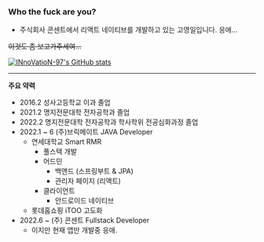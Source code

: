 ### Who the fuck are you?

- 주식회사 콘센트에서 리액트 네이티브를 개발하고 있는 고영일입니다. 응애...

~~이것도 좀 보고가주세여...~~

[![INnoVatioN-97's GitHub stats](https://github-readme-stats.vercel.app/api?username=INnoVatioN-97&show_icons=true&theme=dark)](https://github.com/anuraghazra/github-readme-stats)

---

**주요 약력**
- 2016.2 성사고등학교 이과 졸업
- 2021.2 명지전문대학 전자공학과 졸업
- 2022.2 명지전문대학 전자공학과 학사학위 전공심화과정 졸업
- 2022.1 ~ 6 (주)브릭메이트 JAVA Developer
  - 연세대학교 Smart RMR 
    - 풀스택 개발
    - 어드민
      - 백앤드 (스프링부트 & JPA)
      - 관리자 페이지 (리액트)
    - 클라이언트
      - 안드로이드 네이티브
  - 롯데홈쇼핑 iTOO 고도화
- 2022.6 ~ (주) 콘센트 Fullstack Developer
  - 이지만 현재 앱만 개발중 응애.
<!--
**INnoVatioN-97/INnoVatioN-97** is a ✨ _special_ ✨ repository because its `README.md` (this file) appears on your GitHub profile.

Here are some ideas to get you started:

- 🔭 I’m currently working on ...
- 🌱 I’m currently learning ...
- 👯 I’m looking to collaborate on ...
- 🤔 I’m looking for help with ...
- 💬 Ask me about ...
- 📫 How to reach me: ...
- 😄 Pronouns: ...
- ⚡ Fun fact: ...
-->

